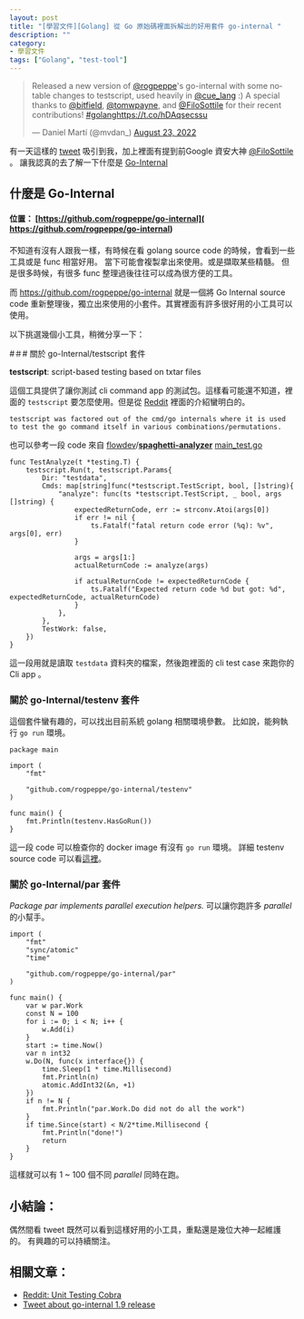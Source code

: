 ```yaml
---
layout: post
title: "[學習文件][Golang] 從 Go 原始碼裡面拆解出的好用套件 go-internal "
description: ""
category: 
- 學習文件
tags: ["Golang", "test-tool"]
---
```


<blockquote class="twitter-tweet"><p lang="en" dir="ltr">Released a new version of <a href="https://twitter.com/rogpeppe?ref_src=twsrc%5Etfw">@rogpeppe</a>&#39;s go-internal with some notable changes to testscript, used heavily in <a href="https://twitter.com/cue_lang?ref_src=twsrc%5Etfw">@cue_lang</a> :) A special thanks to <a href="https://twitter.com/bitfield?ref_src=twsrc%5Etfw">@bitfield</a>, <a href="https://twitter.com/tomwpayne?ref_src=twsrc%5Etfw">@tomwpayne</a>, and <a href="https://twitter.com/FiloSottile?ref_src=twsrc%5Etfw">@FiloSottile</a> for their recent contributions! <a href="https://twitter.com/hashtag/golang?src=hash&amp;ref_src=twsrc%5Etfw">#golang</a><a href="https://t.co/hDAqsecssu">https://t.co/hDAqsecssu</a></p>&mdash; Daniel Martí (@mvdan_) <a href="https://twitter.com/mvdan_/status/1561967605073723392?ref_src=twsrc%5Etfw">August 23, 2022</a></blockquote> <script async src="https://platform.twitter.com/widgets.js" charset="utf-8"></script>

有一天這樣的 [tweet](https://twitter.com/mvdan_/status/1561967605073723392) 吸引到我，加上裡面有提到前Google 資安大神  [@FiloSottile](https://twitter.com/FiloSottile?ref_src=twsrc^tfw|twcamp^tweetembed|twterm^1561967605073723392|twgr^|twcon^s1_&ref_url=about%3Asrcdoc) 。 讓我認真的去了解一下什麼是 [Go-Internal](https://github.com/rogpeppe/go-internal) 

## 什麼是 Go-Internal 

#### 位置： [https://github.com/rogpeppe/go-internal]( https://github.com/rogpeppe/go-internal)

不知道有沒有人跟我一樣，有時候在看 golang source code 的時候，會看到一些工具或是 func 相當好用。 當下可能會複製拿出來使用。或是擷取某些精髓。 但是很多時候，有很多 func 整理過後往往可以成為很方便的工具。

而 https://github.com/rogpeppe/go-internal 就是一個將 Go Internal source code 重新整理後，獨立出來使用的小套件。其實裡面有許多很好用的小工具可以使用。

以下挑選幾個小工具，稍微分享一下：

#＃# 關於 go-Internal/testscript 套件

**testscript**: script-based testing based on txtar files

這個工具提供了讓你測試 cli command app 的測試包。這樣看可能還不知道，裡面的 `testscript` 要怎麼使用。但是從 [Reddit](https://www.reddit.com/r/golang/comments/c67zv0/unit_testing_cobra/) 裡面的介紹蠻明白的。

```
testscript was factored out of the cmd/go internals where it is used to test the go command itself in various combinations/permutations.
```

也可以參考一段 code 來自 [flowdev](https://github.com/flowdev)/**[spaghetti-analyzer](https://github.com/flowdev/spaghetti-analyzer)** [main_test.go](https://github.com/flowdev/spaghetti-analyzer/blob/2c8b0a97c4c1c24190ae221ff41323d5d53642b1/main_test.go)

```
func TestAnalyze(t *testing.T) {
	testscript.Run(t, testscript.Params{
		Dir: "testdata",
		Cmds: map[string]func(*testscript.TestScript, bool, []string){
			"analyze": func(ts *testscript.TestScript, _ bool, args []string) {
				expectedReturnCode, err := strconv.Atoi(args[0])
				if err != nil {
					ts.Fatalf("fatal return code error (%q): %v", args[0], err)
				}

				args = args[1:]
				actualReturnCode := analyze(args)

				if actualReturnCode != expectedReturnCode {
					ts.Fatalf("Expected return code %d but got: %d", expectedReturnCode, actualReturnCode)
				}
			},
		},
		TestWork: false,
	})
}
```

這一段用就是讀取 `testdata` 資料夾的檔案，然後跑裡面的 cli test case 來跑你的 Cli app 。

### 關於 go-Internal/testenv 套件

這個套件蠻有趣的，可以找出目前系統 golang 相關環境參數。 比如說，能夠執行 `go run`  環境。

```
package main

import (
	"fmt"

	"github.com/rogpeppe/go-internal/testenv"
)

func main() {
	fmt.Println(testenv.HasGoRun())
}

```

這一段 code 可以檢查你的 docker image 有沒有 `go run` 環境。  詳細 testenv source code 可以看[這裡](https://github.com/rogpeppe/go-internal/blob/master/testenv/testenv.go)。

### 關於 go-Internal/par 套件

*Package par implements parallel execution helpers.*  可以讓你跑許多 *parallel* 的小幫手。 

```
import (
	"fmt"
	"sync/atomic"
	"time"

	"github.com/rogpeppe/go-internal/par"
)

func main() {
	var w par.Work
	const N = 100
	for i := 0; i < N; i++ {
		w.Add(i)
	}
	start := time.Now()
	var n int32
	w.Do(N, func(x interface{}) {
		time.Sleep(1 * time.Millisecond)
		fmt.Println(n)
		atomic.AddInt32(&n, +1)
	})
	if n != N {
		fmt.Println("par.Work.Do did not do all the work")
	}
	if time.Since(start) < N/2*time.Millisecond {
		fmt.Println("done!")
		return
	}
}

```

這樣就可以有 1 ~ 100 個不同 *parallel* 同時在跑。

## 小結論：

偶然間看 tweet 既然可以看到這樣好用的小工具，重點還是幾位大神一起維護的。 有興趣的可以持續關注。

## 相關文章：

- [Reddit: Unit Testing Cobra](https://www.reddit.com/r/golang/comments/c67zv0/unit_testing_cobra/)
- [Tweet about go-internal 1.9 release](https://twitter.com/mvdan_/status/1561967605073723392)

